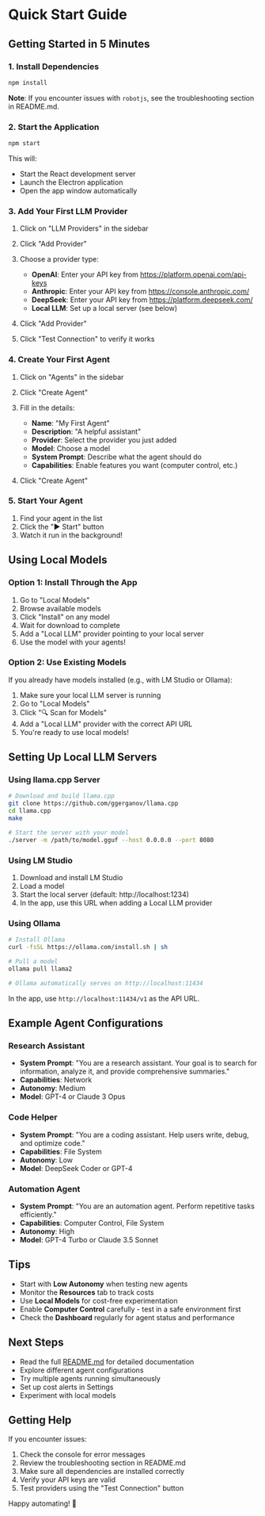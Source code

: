 # Quick Start Guide

## Getting Started in 5 Minutes

### 1. Install Dependencies

```bash
npm install
```

**Note**: If you encounter issues with `robotjs`, see the troubleshooting section in README.md.

### 2. Start the Application

```bash
npm start
```

This will:
- Start the React development server
- Launch the Electron application
- Open the app window automatically

### 3. Add Your First LLM Provider

1. Click on "LLM Providers" in the sidebar
2. Click "Add Provider"
3. Choose a provider type:
   - **OpenAI**: Enter your API key from https://platform.openai.com/api-keys
   - **Anthropic**: Enter your API key from https://console.anthropic.com/
   - **DeepSeek**: Enter your API key from https://platform.deepseek.com/
   - **Local LLM**: Set up a local server (see below)

4. Click "Add Provider"
5. Click "Test Connection" to verify it works

### 4. Create Your First Agent

1. Click on "Agents" in the sidebar
2. Click "Create Agent"
3. Fill in the details:
   - **Name**: "My First Agent"
   - **Description**: "A helpful assistant"
   - **Provider**: Select the provider you just added
   - **Model**: Choose a model
   - **System Prompt**: Describe what the agent should do
   - **Capabilities**: Enable features you want (computer control, etc.)

4. Click "Create Agent"

### 5. Start Your Agent

1. Find your agent in the list
2. Click the "▶ Start" button
3. Watch it run in the background!

## Using Local Models

### Option 1: Install Through the App

1. Go to "Local Models"
2. Browse available models
3. Click "Install" on any model
4. Wait for download to complete
5. Add a "Local LLM" provider pointing to your local server
6. Use the model with your agents!

### Option 2: Use Existing Models

If you already have models installed (e.g., with LM Studio or Ollama):

1. Make sure your local LLM server is running
2. Go to "Local Models"
3. Click "🔍 Scan for Models"
4. Add a "Local LLM" provider with the correct API URL
5. You're ready to use local models!

## Setting Up Local LLM Servers

### Using llama.cpp Server

```bash
# Download and build llama.cpp
git clone https://github.com/ggerganov/llama.cpp
cd llama.cpp
make

# Start the server with your model
./server -m /path/to/model.gguf --host 0.0.0.0 --port 8080
```

### Using LM Studio

1. Download and install LM Studio
2. Load a model
3. Start the local server (default: http://localhost:1234)
4. In the app, use this URL when adding a Local LLM provider

### Using Ollama

```bash
# Install Ollama
curl -fsSL https://ollama.com/install.sh | sh

# Pull a model
ollama pull llama2

# Ollama automatically serves on http://localhost:11434
```

In the app, use `http://localhost:11434/v1` as the API URL.

## Example Agent Configurations

### Research Assistant

- **System Prompt**: "You are a research assistant. Your goal is to search for information, analyze it, and provide comprehensive summaries."
- **Capabilities**: Network
- **Autonomy**: Medium
- **Model**: GPT-4 or Claude 3 Opus

### Code Helper

- **System Prompt**: "You are a coding assistant. Help users write, debug, and optimize code."
- **Capabilities**: File System
- **Autonomy**: Low
- **Model**: DeepSeek Coder or GPT-4

### Automation Agent

- **System Prompt**: "You are an automation agent. Perform repetitive tasks efficiently."
- **Capabilities**: Computer Control, File System
- **Autonomy**: High
- **Model**: GPT-4 Turbo or Claude 3.5 Sonnet

## Tips

- Start with **Low Autonomy** when testing new agents
- Monitor the **Resources** tab to track costs
- Use **Local Models** for cost-free experimentation
- Enable **Computer Control** carefully - test in a safe environment first
- Check the **Dashboard** regularly for agent status and performance

## Next Steps

- Read the full [README.md](README.md) for detailed documentation
- Explore different agent configurations
- Try multiple agents running simultaneously
- Set up cost alerts in Settings
- Experiment with local models

## Getting Help

If you encounter issues:
1. Check the console for error messages
2. Review the troubleshooting section in README.md
3. Make sure all dependencies are installed correctly
4. Verify your API keys are valid
5. Test providers using the "Test Connection" button

Happy automating! 🚀
